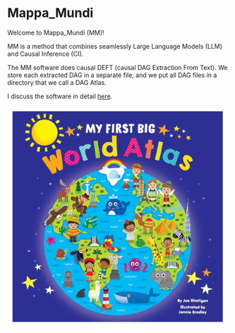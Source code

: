 # Mappa_Mundi

Welcome to Mappa_Mundi (MM)! 

MM is a method that combines seamlessly 
Large Language Models (LLM) 
and Causal Inference (CI).

The MM software does causal DEFT 
(causal DAG Extraction From Text).
We store each extracted DAG in a separate file, and we put
all DAG files in a directory
that we call
a DAG Atlas.

I discuss the software in detail [here](https://github.com/rrtucci/mappa_mundi/blob/master/white_paper/mappa_mundi.pdf).

![My First Big Atlas](pics/my_first_big_atlas.jpeg)


